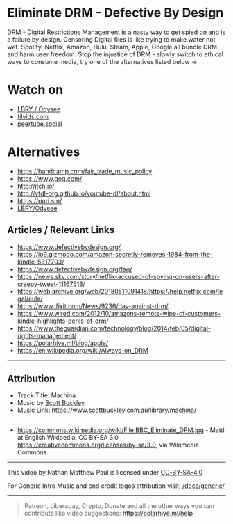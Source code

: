 # Eliminate DRM - Defective By Design 
DRM - Digital Restrictions Management is a nasty way to get spied on and is a failure by design. Censoring Digital files is like trying to make water not wet. Spotify, Netflix, Amazon, Hulu, Steam, Apple, Google all bundle DRM and harm user freedom. Stop the injustice of DRM - slowly switch to ethical ways to consume media, try one of the alternatives listed below ->

# Watch on
- [LBRY / Odysee](https://odysee.com/@polarhive:e/eliminate-drm-defective-by-design:3/)
- [tilvids.com](https://tilvids.com/videos/watch/230e2d50-9ce7-488f-811f-5147f713bd9b/)
- [peertube.social](https://peertube.social/videos/watch/0e8d35bb-b3c0-4a9f-b359-5cd43a4eb179)

# Alternatives
- https://bandcamp.com/fair_trade_music_policy
- https://www.gog.com/
- http://itch.io/
- http://ytdl-org.github.io/youtube-dl/about.html
- https://puri.sm/
- [LBRY/Odysee](https://polarhive.ml/odysee)

## Articles / Relevant Links
- https://www.defectivebydesign.org/
- https://io9.gizmodo.com/amazon-secretly-removes-1984-from-the-kindle-5317703/
- https://www.defectivebydesign.org/faq/
- https://news.sky.com/story/netflix-accused-of-spying-on-users-after-creepy-tweet-11167513/
- https://web.archive.org/web/20180511091418/https://help.netflix.com/legal/eula/
- https://www.ifixit.com/News/9236/day-against-drm/
- https://www.wired.com/2012/10/amazons-remote-wipe-of-customers-kindle-highlights-perils-of-drm/
- https://www.theguardian.com/technology/blog/2014/feb/05/digital-rights-management/
- https://polarhive.ml/blog/apple/
- https://en.wikipedia.org/wiki/Always-on_DRM
---
## Attribution
- Track Title: Machina
- Music by [Scott Buckley](https://www.scottbuckley.com.au/)
- Music Link: https://www.scottbuckley.com.au/library/machina/

---
- https://commons.wikimedia.org/wiki/File:BBC_Eliminate_DRM.jpg -
Mattl at English Wikipedia, CC BY-SA 3.0 <https://creativecommons.org/licenses/by-sa/3.0>, via Wikimedia Commons

---
This video by Nathan Matthew Paul is licensed under [CC-BY-SA-4.0](https://creativecommons.org/licenses/by-sa/4.0/)

For Generic Intro Music and end credit logos attribution visit: [/docs/generic/](https://codeberg.org/polarhive/videos/src/branch/main/docs/generic) 

---
> Patreon, Liberapay, Crypto, Donate and all the other ways you can contribute like video suggestions: https://polarhive.ml/help